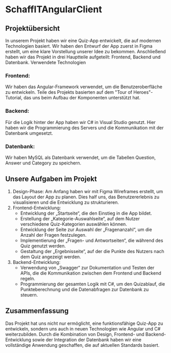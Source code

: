 # SchaffITAngularClient

## Projektübersicht
In unserem Projekt haben wir eine Quiz-App entwickelt, die auf modernen Technologien basiert. Wir haben den Entwurf der App zuerst in Figma erstellt, um eine klare Vorstellung unserer Idee zu bekommen. Anschließend haben wir das Projekt in drei Hauptteile aufgeteilt: Frontend, Backend und Datenbank.
Verwendete Technologien

### Frontend: 
Wir haben das Angular-Framework verwendet, um die Benutzeroberfläche zu entwickeln. Teile des Projekts basierten auf dem "Tour of Heroes"-Tutorial, das uns beim Aufbau der Komponenten unterstützt hat.

### Backend: 
Für die Logik hinter der App haben wir C# in Visual Studio genutzt. Hier haben wir die Programmierung des Servers und die Kommunikation mit der Datenbank umgesetzt.

### Datenbank: 
Wir haben MySQL als Datenbank verwendet, um die Tabellen Question, Answer und Category zu speichern.

## Unsere Aufgaben im Projekt

1. Design-Phase: Am Anfang haben wir mit Figma Wireframes erstellt, um das Layout der App zu planen. Dies half uns, das Benutzererlebnis zu visualisieren und die Entwicklung zu strukturieren.
2. Frontend-Entwicklung:
   - Entwicklung der „Startseite“, die den Einstieg in die App bildet.
   - Erstellung der „Kategorie-Auswahlseite“, auf dem Nutzer verschiedene Quiz-Kategorien auswählen können.
   - Entwicklung der Seite zur Auswahl der „Fragenanzahl“, um die Anzahl der Fragen festzulegen.
   - Implementierung der „Fragen- und Antwortseiten“, die während des Quiz genutzt werden.
   - Gestaltung der „Ergebnisseite“, auf der die Punkte des Nutzers nach dem Quiz angezeigt werden.
3. Backend-Entwicklung:
   - Verwendung von „Swagger“ zur Dokumentation und Testen der APIs, die die Kommunikation zwischen dem Frontend und Backend regeln.
   - Programmierung der gesamten Logik mit C#, um den Quizablauf, die Punkteberechnung und die Datenabfragen zur Datenbank zu steuern.
     
## Zusammenfassung
Das Projekt hat uns nicht nur ermöglicht, eine funktionsfähige Quiz-App zu entwickeln, sondern uns auch in neuen Technologien wie Angular und C# weiterzubilden. Durch die Kombination von Design, Frontend- und Backend-Entwicklung sowie der Integration der Datenbank haben wir eine vollständige Anwendung geschaffen, die auf aktuellen Standards basiert.


